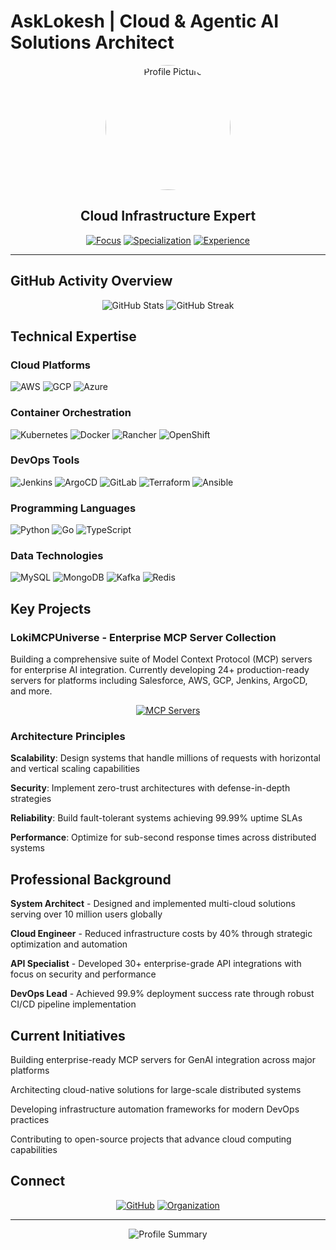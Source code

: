 # AskLokesh | Cloud & Agentic AI Solutions Architect

<div align="center">
  <img src="https://github.com/asklokesh.png" width="200" height="200" style="border-radius: 50%;" alt="Profile Picture">
  
  <h2>Cloud Infrastructure Expert</h2>
  
  <p>
    <a href="#"><img src="https://img.shields.io/badge/FOCUS-ENTERPRISE%20ARCHITECTURE-DC143C?style=for-the-badge&labelColor=2B2B2B" alt="Focus"></a>
    <a href="#"><img src="https://img.shields.io/badge/SPECIALIZATION-CLOUD%20NATIVE-696969?style=for-the-badge&labelColor=2B2B2B" alt="Specialization"></a>
    <a href="#"><img src="https://img.shields.io/badge/EXPERIENCE-SYSTEM%20DESIGN-696969?style=for-the-badge&labelColor=2B2B2B" alt="Experience"></a>
  </p>
</div>

---

## GitHub Activity Overview

<div align="center">
  <img src="https://github-readme-stats.vercel.app/api?username=asklokesh&show_icons=true&theme=dark&hide_border=true&bg_color=0d1117&title_color=DC143C&text_color=c9d1d9&icon_color=DC143C" alt="GitHub Stats">
  
  <img src="https://github-readme-streak-stats.herokuapp.com/?user=asklokesh&theme=dark&hide_border=true&background=0d1117&stroke=DC143C&ring=DC143C&fire=DC143C&currStreakLabel=DC143C" alt="GitHub Streak">
</div>

## Technical Expertise

### Cloud Platforms
![AWS](https://img.shields.io/badge/AWS-232F3E?style=for-the-badge&logo=amazon-aws&logoColor=FF9900)
![GCP](https://img.shields.io/badge/GCP-4285F4?style=for-the-badge&logo=google-cloud&logoColor=white)
![Azure](https://img.shields.io/badge/AZURE-0078D4?style=for-the-badge&logo=microsoft-azure&logoColor=white)

### Container Orchestration
![Kubernetes](https://img.shields.io/badge/KUBERNETES-326CE5?style=for-the-badge&logo=kubernetes&logoColor=white)
![Docker](https://img.shields.io/badge/DOCKER-2496ED?style=for-the-badge&logo=docker&logoColor=white)
![Rancher](https://img.shields.io/badge/RANCHER-0075A8?style=for-the-badge&logo=rancher&logoColor=white)
![OpenShift](https://img.shields.io/badge/OPENSHIFT-EE0000?style=for-the-badge&logo=red-hat-open-shift&logoColor=white)

### DevOps Tools
![Jenkins](https://img.shields.io/badge/JENKINS-D24939?style=for-the-badge&logo=jenkins&logoColor=white)
![ArgoCD](https://img.shields.io/badge/ARGOCD-EF7B4D?style=for-the-badge&logo=argo&logoColor=white)
![GitLab](https://img.shields.io/badge/GITLAB-FC6D26?style=for-the-badge&logo=gitlab&logoColor=white)
![Terraform](https://img.shields.io/badge/TERRAFORM-7B42BC?style=for-the-badge&logo=terraform&logoColor=white)
![Ansible](https://img.shields.io/badge/ANSIBLE-EE0000?style=for-the-badge&logo=ansible&logoColor=white)

### Programming Languages
![Python](https://img.shields.io/badge/PYTHON-3776AB?style=for-the-badge&logo=python&logoColor=white)
![Go](https://img.shields.io/badge/GO-00ADD8?style=for-the-badge&logo=go&logoColor=white)
![TypeScript](https://img.shields.io/badge/TYPESCRIPT-007ACC?style=for-the-badge&logo=typescript&logoColor=white)

### Data Technologies
![MySQL](https://img.shields.io/badge/MYSQL-4479A1?style=for-the-badge&logo=mysql&logoColor=white)
![MongoDB](https://img.shields.io/badge/MONGODB-47A248?style=for-the-badge&logo=mongodb&logoColor=white)
![Kafka](https://img.shields.io/badge/KAFKA-231F20?style=for-the-badge&logo=apache-kafka&logoColor=white)
![Redis](https://img.shields.io/badge/REDIS-DC382D?style=for-the-badge&logo=redis&logoColor=white)

## Key Projects

### LokiMCPUniverse - Enterprise MCP Server Collection

Building a comprehensive suite of Model Context Protocol (MCP) servers for enterprise AI integration. Currently developing 24+ production-ready servers for platforms including Salesforce, AWS, GCP, Jenkins, ArgoCD, and more.

<div align="center">
  <a href="https://github.com/LokiMCPUniverse/mcp-servers">
    <img src="https://github-readme-stats.vercel.app/api/pin/?username=LokiMCPUniverse&repo=mcp-servers&theme=dark&hide_border=true&bg_color=0d1117&title_color=DC143C&icon_color=DC143C" alt="MCP Servers">
  </a>
</div>

### Architecture Principles

**Scalability**: Design systems that handle millions of requests with horizontal and vertical scaling capabilities

**Security**: Implement zero-trust architectures with defense-in-depth strategies

**Reliability**: Build fault-tolerant systems achieving 99.99% uptime SLAs

**Performance**: Optimize for sub-second response times across distributed systems

## Professional Background

**System Architect** - Designed and implemented multi-cloud solutions serving over 10 million users globally

**Cloud Engineer** - Reduced infrastructure costs by 40% through strategic optimization and automation

**API Specialist** - Developed 30+ enterprise-grade API integrations with focus on security and performance

**DevOps Lead** - Achieved 99.9% deployment success rate through robust CI/CD pipeline implementation

## Current Initiatives

Building enterprise-ready MCP servers for GenAI integration across major platforms

Architecting cloud-native solutions for large-scale distributed systems

Developing infrastructure automation frameworks for modern DevOps practices

Contributing to open-source projects that advance cloud computing capabilities

## Connect

<div align="center">
  
[![GitHub](https://img.shields.io/badge/GitHub-asklokesh-181717?style=for-the-badge&logo=github)](https://github.com/asklokesh)
[![Organization](https://img.shields.io/badge/Organization-LokiMCPUniverse-DC143C?style=for-the-badge&logo=github)](https://github.com/LokiMCPUniverse)

</div>

---

<div align="center">
  <img src="https://github-profile-summary-cards.vercel.app/api/cards/profile-details?username=asklokesh&theme=github_dark" alt="Profile Summary">
</div>